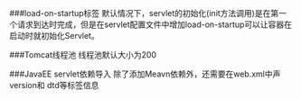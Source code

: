 ###load-on-startup标签
默认情况下，servlet的初始化(init方法调用)是在第一个请求到达时完成，但是在servlet配置文件中增加load-on-startup可以让容器在启动时就初始化Servlet。

###Tomcat线程池
线程池默认大小为200

###JavaEE servlet依赖导入
除了添加Meavn依赖外，还需要在web.xml中声version和 dtd等标签信息

